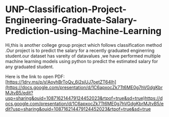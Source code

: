 # UNP-Classification-Project-Engineering-Graduate-Salary-Prediction-using-Machine-Learning
Hi,this is another college group project which follows classification method .Our project is to predict the salary for a recently graduated enginerring student.our dataset has vareity of datavalues ,we have performed multiple machine learning models using python to predict the estimated salary for any graduated student. 


Here is the link to open PDF:
[https://1drv.ms/p/s!AoyhBrToQv_6i2sjUJ7oetZT64lh](https://docs.google.com/presentation/d/1C6apxocZk7Tt6ME0g7hVGdgKbrMJtvB5/edit?usp=sharing&ouid=108716214479124452023&rtpof=true&sd=true)https://docs.google.com/presentation/d/1C6apxocZk7Tt6ME0g7hVGdgKbrMJtvB5/edit?usp=sharing&ouid=108716214479124452023&rtpof=true&sd=true



